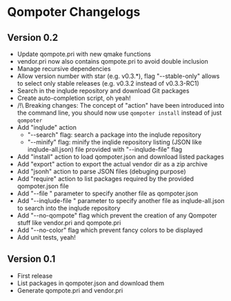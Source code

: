 Qompoter Changelogs
===================
Version 0.2
-----------
* Update qompote.pri with new qmake functions
* vendor.pri now also contains qompote.pri to avoid double inclusion
* Manage recursive dependencies
* Allow version number with star (e.g. v0.3.*), flag "--stable-only" allows to select only stable releases (e.g. v0.3.2 instead of v0.3.3-RC1)
* Search in the inqlude repository and download Git packages
* Create auto-completion script, oh yeah!
* /!\ Breaking changes: The concept of "action" have been introduced into the command line, you should now use `qompoter install` instead of just `qompoter`
* Add "inqlude" action
  * "--search" flag: search a package into the inqlude repository
  * "--minify" flag: minify the inqlide repository listing (JSON like inqlude-all.json) file provided with "--inqlude-file" flag
* Add "install" action to load qompoter.json and download listed packages
* Add "export" action to export the actual vendor dir as a zip archive
* Add "jsonh" action to parse JSON files (debuging purpose)
* Add "require" action to list packages required by the provided qompoter.json file
* Add "--file <file>" parameter to specify another file as qompoter.json
* Add "--inqlude-file <file>" parameter to specify another file as inqlude-all.json to search into the inqlude repository
* Add "--no-qompote" flag which prevent the creation of any Qompoter stuff like vendor.pri and qompote.pri
* Add "--no-color" flag which prevent fancy colors to be displayed
* Add unit tests, yeah!

Version 0.1
-----------
* First release
* List packages in qompoter.json and download them
* Generate qompote.pri and vendor.pri